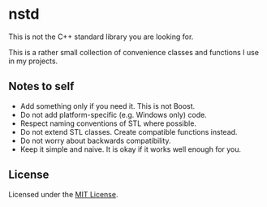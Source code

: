 # nstd

This is not the C++ standard library you are looking for.

This is a rather small collection of convenience classes and functions I use in my projects.

## Notes to self

- Add something only if you need it. This is not Boost.
- Do not add platform-specific (e.g. Windows only) code.
- Respect naming conventions of STL where possible.
- Do not extend STL classes. Create compatible functions instead.
- Do not worry about backwards compatibility.
- Keep it simple and naive. It is okay if it works well enough for you.

## License

Licensed under the [MIT License](https://opensource.org/licenses/MIT).
